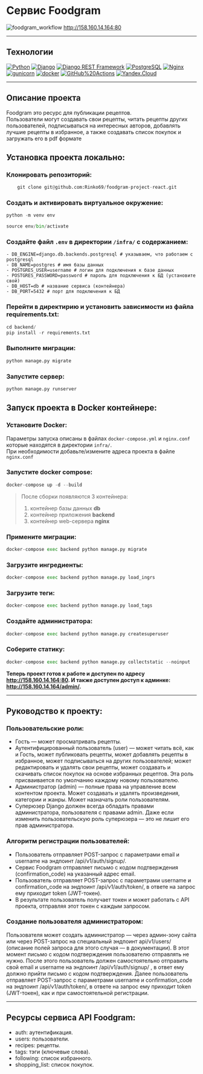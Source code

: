 # Сервис Foodgram

![foodgram_workflow](https://github.com/Rinko69/foodgram-project-react/actions/workflows/foodgram_workflow.yml/badge.svg)
http://158.160.14.164:80
____


## Технологии
[![Python](https://img.shields.io/badge/-Python-464646?style=flat-square&logo=Python)](https://www.python.org/)
[![Django](https://img.shields.io/badge/-Django-464646?style=flat-square&logo=Django)](https://www.djangoproject.com/)
[![Django REST Framework](https://img.shields.io/badge/-Django%20REST%20Framework-464646?style=flat-square&logo=Django%20REST%20Framework)](https://www.django-rest-framework.org/)
[![PostgreSQL](https://img.shields.io/badge/-PostgreSQL-464646?style=flat-square&logo=PostgreSQL)](https://www.postgresql.org/)
[![Nginx](https://img.shields.io/badge/-NGINX-464646?style=flat-square&logo=NGINX)](https://nginx.org/ru/)
[![gunicorn](https://img.shields.io/badge/-gunicorn-464646?style=flat-square&logo=gunicorn)](https://gunicorn.org/)
[![docker](https://img.shields.io/badge/-Docker-464646?style=flat-square&logo=docker)](https://www.docker.com/)
[![GitHub%20Actions](https://img.shields.io/badge/-GitHub%20Actions-464646?style=flat-square&logo=GitHub%20actions)](https://github.com/features/actions)
[![Yandex.Cloud](https://img.shields.io/badge/-Yandex.Cloud-464646?style=flat-square&logo=Yandex.Cloud)](https://cloud.yandex.ru/)

____

## Описание проекта

Foodgram это ресурс для публикации рецептов.  
Пользователи могут создавать свои рецепты, читать рецепты других пользователей, подписываться на интересных авторов, добавлять лучшие рецепты в избранное, а также создавать список покупок и загружать его в pdf формате

## Установка проекта локально:

### Клонировать репозиторий:
```python
    git clone git@github.com:Rinko69/foodgram-project-react.git
```
### Cоздать и активировать виртуальное окружение:

```python
python -m venv env
```

```python
source env/bin/activate
```

### Cоздайте файл `.env` в директории `/infra/` с содержанием:

```
- DB_ENGINE=django.db.backends.postgresql # указываем, что работаем с postgresql
- DB_NAME=postgres # имя базы данных
- POSTGRES_USER=username # логин для подключения к базе данных
- POSTGRES_PASSWORD=password # пароль для подключения к БД (установите свой)
- DB_HOST=db # название сервиса (контейнера)
- DB_PORT=5432 # порт для подключения к БД
```
### Перейти в директирию и установить зависимости из файла requirements.txt:

```python
cd backend/
pip install -r requirements.txt
```

### Выполните миграции:

```python
python manage.py migrate
```

### Запустите сервер:
```python
python manage.py runserver
```

## Запуск проекта в Docker контейнере:

### Установите Docker:

Параметры запуска описаны в файлах `docker-compose.yml` и `nginx.conf` которые находятся в директории `infra/`.  
При необходимости добавьте/измените адреса проекта в файле `nginx.conf`

### Запустите docker compose:
```python
docker-compose up -d --build
```  
  > После сборки появляются 3 контейнера:
  > 1. контейнер базы данных **db**
  > 2. контейнер приложения **backend**
  > 3. контейнер web-сервера **nginx**
### Примените миграции:
```python
docker-compose exec backend python manage.py migrate
```
### Загрузите ингредиенты:
```python
docker-compose exec backend python manage.py load_ingrs
```
### Загрузите теги:
```python
docker-compose exec backend python manage.py load_tags
```
### Создайте администратора:
```python
docker-compose exec backend python manage.py createsuperuser
```
### Соберите статику:
```python
docker-compose exec backend python manage.py collectstatic --noinput
```

**Теперь проект готов к работе и доступен по адресу http://158.160.14.164:80.
И также доступен доступ к админке: http://158.160.14.164/admin/.**
____

## Руководство к проекту:
### Пользовательские роли:
- Гость — может просматривать рецепты.
- Аутентифицированный пользователь (user) — может читать всё, как и Гость, может публиковать рецепты, может добавлять рецепты в избранное, может подписываться на других пользователей; может редактировать и удалять свои рецепты, может создавать и скачивать список покупок на основе избранных рецептов. Эта роль присваивается по умолчанию каждому новому пользователю.
- Администратор (admin) — полные права на управление всем контентом проекта. Может создавать и удалять произведения, категории и жанры. Может назначать роли пользователям.
- Суперюзер Django должен всегда обладать правами администратора, пользователя с правами admin. Даже если изменить пользовательскую роль суперюзера — это не лишит его прав администратора.

### Алгоритм регистрации пользователей:
- Пользователь отправляет POST-запрос с параметрами email и username на эндпоинт /api/v1/auth/signup/.
- Сервис Foodgram отправляет письмо с кодом подтверждения (confirmation_code) на указанный адрес email.
- Пользователь отправляет POST-запрос с параметрами username и confirmation_code на эндпоинт /api/v1/auth/token/, в ответе на запрос ему приходит token (JWT-токен).
- В результате пользователь получает токен и может работать с API проекта, отправляя этот токен с каждым запросом.

### Создание пользователя администратором:
Пользователя может создать администратор — через админ-зону сайта или через POST-запрос на специальный эндпоинт api/v1/users/ (описание полей запроса для этого случая — в документации).
В этот момент письмо с кодом подтверждения пользователю отправлять не нужно. После этого пользователь должен самостоятельно отправить свой email и username на эндпоинт /api/v1/auth/signup/ , в ответ ему должно прийти письмо с кодом подтверждения.
Далее пользователь отправляет POST-запрос с параметрами username и confirmation_code на эндпоинт /api/v1/auth/token/, в ответе на запрос ему приходит token (JWT-токен), как и при самостоятельной регистрации.
____

## Ресурсы сервиса API Foodgram:
- auth: аутентификация.
- users: пользователи.
- recipes: рецепты.
- tags: тэги (ключевые слова).
- following: список избранного.
- shopping_list: список покупок.
